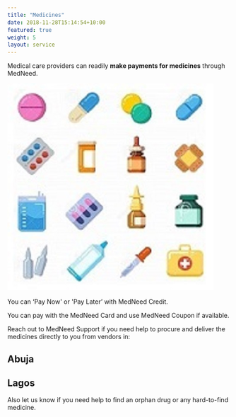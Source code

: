 ```yaml
---
title: "Medicines"
date: 2018-11-28T15:14:54+10:00
featured: true
weight: 5
layout: service
---
```


Medical care providers can readily **make payments for medicines** through MedNeed. 

![Pharm drugs](/images/illustrations/pharm-drugs.jpg)

You can ‘Pay Now' or 'Pay Later’ with MedNeed Credit. 

You can pay with the MedNeed Card and use MedNeed Coupon if available.

Reach out to MedNeed Support if you need help to procure and deliver the medicines directly to you from vendors in:
## Abuja
## Lagos
Also let us know if you need help to find an orphan drug or any hard-to-find medicine.



